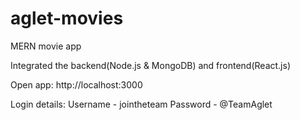 # aglet-movies
MERN movie app

Integrated the backend(Node.js & MongoDB) and frontend(React.js)

Open app: http://localhost:3000

Login details: 
  Username - jointheteam
  Password - @TeamAglet
